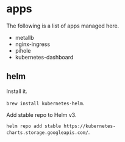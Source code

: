 # apps

The following is a list of apps managed here.

- metallb
- nginx-ingress
- pihole
- kubernetes-dashboard

## helm

Install it.

`brew install kubernetes-helm`.

Add stable repo to Helm v3.

`helm repo add stable https://kubernetes-charts.storage.googleapis.com/`.
